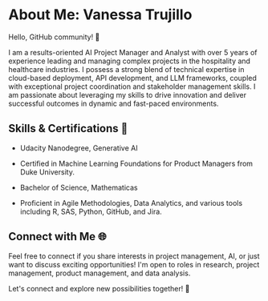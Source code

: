 # About Me: Vanessa Trujillo

Hello, GitHub community! 👋 


I am a results-oriented AI Project Manager and Analyst with over 5 years of experience leading and managing complex projects in the hospitality and healthcare industries. I possess a strong blend of technical expertise in cloud-based deployment, API development, and LLM frameworks, coupled with exceptional project coordination and stakeholder management skills. I am passionate about leveraging my skills to drive innovation and deliver successful outcomes in dynamic and fast-paced environments.

## Skills & Certifications 🧠

- Udacity Nanodegree, Generative AI
- Certified in Machine Learning Foundations for Product Managers from Duke University.
- Bachelor of Science, Mathematicas

- Proficient in Agile Methodologies, Data Analytics, and various tools including R, SAS, Python, GitHub, and Jira.

## Connect with Me 🌐

Feel free to connect if you share interests in project management, AI, or just want to discuss exciting opportunities! I'm open to roles in research, project management, product management, and data analysis.

Let's connect and explore new possibilities together! 🚀 

<!--
**trujivan/trujivan** is a ✨ _special_ ✨ repository because its `README.md` (this file) appears on your GitHub profile.

Here are some ideas to get you started:

- 🔭 I’m currently working on ...
- 🌱 I’m currently learning ...
- 👯 I’m looking to collaborate on ...
- 🤔 I’m looking for help with ...
- 💬 Ask me about ...
- 📫 How to reach me: ...
- 😄 Pronouns: ...
- ⚡ Fun fact: ...
-->
